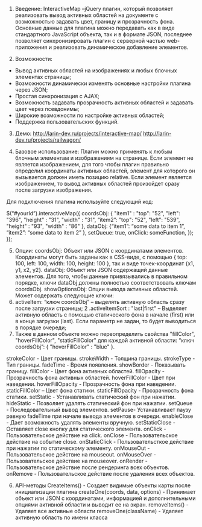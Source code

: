 1. Введение:
InteractiveMap –jQuery плагин, который позволяет реализовать вывод активных областей на документе с возможностью задавать цвет, границу и прозрачность фона.
Основные данные для плагина можно передавать как в виде стандартного JavaScript объекта, так и в формате JSON, последнее позволяет синхронизировать плагин с
серверной частью web-приложения и реализовать динамическое добавление элементов.

2. Возможности:
- Вывод активных областей на изображениях и любых блочных элементах страницы;
- Возможности динамически изменять основные настройки плагина через JSON;
- Простая синхронизация с AJAX;
- Возможность задавать прозрачность активных областей и задавать цвет через псевдонимы;
- Широкие возможности по настройке активных областей;
- Поддержка пользовательских функций.

3. Демо:
http://larin-dev.ru/projects/interactive-map/
http://larin-dev.ru/projects/railwagon/

4. Базовое использование:
Плагин можно применять к любым блочным элементам и изображениям на странице.
Если элемент не является изображением, для того чтобы плагин правильно определил координаты активных областей, элемент для которого он вызывается должен иметь позицию relative.
Если элемент является изображением, то вывод активных областей произойдет сразу после загрузки изображения.

Для подключения плагина используйте следующий код:

$(“#yourId”).interactiveMap({
        coordsObj: { "item1" : "top": "52", "left": "396", "height" : "31", "width" : "31",  “item2”:  "top": "52", "left": "539", "height" : "93", "width" : "86" },
        dataObj: {“item1”: “some data to item 1”, “item2”: “some data to item 2” },
        setQueue: true,
   onClick: someFunction,
 });
});

5. Опции:
coordsObj: Объект или JSON с координатами элементов. Координаты могут быть заданы как в CSS-виде, с помощью { top: 100, left: 100, width: 100, height: 100 }, так и виде точек-координат {x1, y1, x2, y2}.
dataObj: Объект или JSON содержащий данные элементов. Для того, чтобы данные привязывались в правильном порядке, ключи dataObj должны полностью соответствовать ключам coordsObj.
showOptionsObj: Опции вывода активных областей. Может содержать следующие ключи:
  1. activeItem: “ключ coordsObj” – выделять активную область сразу после загрузки страницы;
  2 .activeItemSort : "last|first" – Выделяет активную область с помощью статического фона в начале (first) или в конце загрузки (last). Если параметр не задан, то будет выводиться в порядке очереди;
  3. Также в данном объекте можно переопределить свойства "fillColor", "hoverFillColor", "staticFillColor" для каждой активной области:  “ключ coordsObj”: { "hoverFillColor" : "blue" }.

strokeColor  - Цвет границы.
strokeWidth  - Толщина границы.
strokeType - Тип границы.
fadeTime  - Время появления.
showBorder - Показывать границу.
fillColor - Цвет фона  активных областей.
fillOpacity - Прозрачность фона активных областей.
hoverFillColor - Цвет при наведении.
hoverFillOpacity - Прозрачность фона при наведении.
staticFillColor – Цвет фона статики.
staticFillOpacity - Прозрачность фона статики.
setStatic - Устанавливать статический фон при нажатии.
hideStatic - Позволяет удалять статический фон при нажатии.
setQueue - Последовательный вывод элементов.
setPause- Устанавливает паузу равную fadeTime при начале вывода элементов в очереди.
enableClose - Дает возможность удалять элементы вручную.
setStaticClose - Оставляет close кнопку для статического элемента.
onClick - Пользовательское действие на click.
onClose - Пользовательское действие на событие close.
onStaticClick - Пользовательсткое действие при нажатии по статическому элементу.
onMouseOut - Пользовательское действие на mouseout.
onMouseOver - Пользовательское действие на mouseover.
onRender - Пользовательское действие после рендеринга всех объектов.
onRemove - Пользовательское действие после удаления всех объектов.

6. API-методы
CreateItems() - Создает видимые объекты карты после инициализации плагина
createOne(coords, data, options) - Принимает объект или JSON с координатами, информацией и дополнительными опциями активной области и выводит ее на экран.
removeItems() - Удаляет все активные области
removeOne(className) - Удаляет активную область по имени класса

